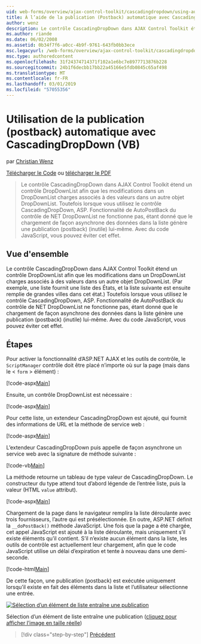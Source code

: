 ```yaml
---
uid: web-forms/overview/ajax-control-toolkit/cascadingdropdown/using-auto-postback-with-cascadingdropdown-vb
title: À l’aide de la publication (Postback) automatique avec CascadingDropDown (VB) | Microsoft Docs
author: wenz
description: Le contrôle CascadingDropDown dans AJAX Control Toolkit étend un contrôle DropDownList afin que les modifications dans un DropDownList charges associés à des valeurs dans anoth...
ms.author: riande
ms.date: 06/02/2008
ms.assetid: 0b34f7f6-a0cc-4b9f-9761-643fb0bb3ece
msc.legacyurl: /web-forms/overview/ajax-control-toolkit/cascadingdropdown/using-auto-postback-with-cascadingdropdown-vb
msc.type: authoredcontent
ms.openlocfilehash: 31f24374714371f102a1e6bc7e8977713876b228
ms.sourcegitcommit: 24b1f6decbb17bb22a45166e5fdb0845c65af498
ms.translationtype: MT
ms.contentlocale: fr-FR
ms.lasthandoff: 03/01/2019
ms.locfileid: "57055356"
---
```

<a name="using-auto-postback-with-cascadingdropdown-vb"></a>Utilisation de la publication (postback) automatique avec CascadingDropDown (VB)
====================
par [Christian Wenz](https://github.com/wenz)

[Télécharger le Code](http://download.microsoft.com/download/9/0/7/907760b1-2c60-4f81-aeb6-ca416a573b0d/cascadingdropdown3.vb.zip) ou [télécharger le PDF](http://download.microsoft.com/download/2/d/c/2dc10e34-6983-41d4-9c08-f78f5387d32b/cascadingdropdown3VB.pdf)

> Le contrôle CascadingDropDown dans AJAX Control Toolkit étend un contrôle DropDownList afin que les modifications dans un DropDownList charges associés à des valeurs dans un autre objet DropDownList. Toutefois lorsque vous utilisez le contrôle CascadingDropDown, ASP. Fonctionnalité de AutoPostBack du contrôle de NET DropDownList ne fonctionne pas, étant donné que le chargement de façon asynchrone des données dans la liste génère une publication (postback) (inutile) lui-même. Avec du code JavaScript, vous pouvez éviter cet effet.


## <a name="overview"></a>Vue d'ensemble

Le contrôle CascadingDropDown dans AJAX Control Toolkit étend un contrôle DropDownList afin que les modifications dans un DropDownList charges associés à des valeurs dans un autre objet DropDownList. (Par exemple, une liste fournit une liste des États, et la liste suivante est ensuite remplie de grandes villes dans cet état.) Toutefois lorsque vous utilisez le contrôle CascadingDropDown, ASP. Fonctionnalité de AutoPostBack du contrôle de NET DropDownList ne fonctionne pas, étant donné que le chargement de façon asynchrone des données dans la liste génère une publication (postback) (inutile) lui-même. Avec du code JavaScript, vous pouvez éviter cet effet.

## <a name="steps"></a>Étapes

Pour activer la fonctionnalité d’ASP.NET AJAX et les outils de contrôle, le `ScriptManager` contrôle doit être placé n’importe où sur la page (mais dans le &lt; `form` &gt; élément) :

[!code-aspx[Main](using-auto-postback-with-cascadingdropdown-vb/samples/sample1.aspx)]

Ensuite, un contrôle DropDownList est nécessaire :

[!code-aspx[Main](using-auto-postback-with-cascadingdropdown-vb/samples/sample2.aspx)]

Pour cette liste, un extendeur CascadingDropDown est ajouté, qui fournit des informations de URL et la méthode de service web :

[!code-aspx[Main](using-auto-postback-with-cascadingdropdown-vb/samples/sample3.aspx)]

L’extendeur CascadingDropDown puis appelle de façon asynchrone un service web avec la signature de méthode suivante :

[!code-vb[Main](using-auto-postback-with-cascadingdropdown-vb/samples/sample4.vb)]

La méthode retourne un tableau de type valeur de CascadingDropDown. Le constructeur du type attend tout d’abord légende de l’entrée liste, puis la valeur (HTML `value` attribut).

[!code-aspx[Main](using-auto-postback-with-cascadingdropdown-vb/samples/sample5.aspx)]

Chargement de la page dans le navigateur remplira la liste déroulante avec trois fournisseurs, l’autre qui est présélectionnée. En outre, ASP.NET définit la `__doPostBack()` méthode JavaScript. Une fois que la page a été chargée, cet appel JavaScript est ajouté à la liste déroulante, mais uniquement s’il existe éléments qu’il contient. S’il n’existe aucun élément dans la liste, les outils de contrôle est actuellement leur chargement, afin que le code JavaScript utilise un délai d’expiration et tente à nouveau dans une demi-seconde.

[!code-html[Main](using-auto-postback-with-cascadingdropdown-vb/samples/sample6.html)]

De cette façon, une publication (postback) est exécutée uniquement lorsqu’il existe en fait des éléments dans la liste et l’utilisateur sélectionne une entrée.


[![Sélection d’un élément de liste entraîne une publication](using-auto-postback-with-cascadingdropdown-vb/_static/image2.png)](using-auto-postback-with-cascadingdropdown-vb/_static/image1.png)

Sélection d’un élément de liste entraîne une publication ([cliquez pour afficher l’image en taille réelle](using-auto-postback-with-cascadingdropdown-vb/_static/image3.png))

> [!div class="step-by-step"]
> [Précédent](presetting-list-entries-with-cascadingdropdown-vb.md)

